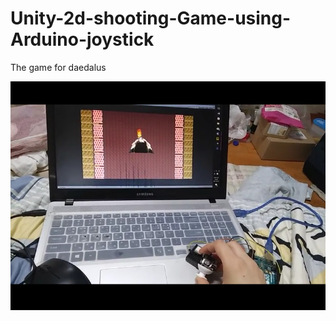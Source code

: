 # Unity-2d-shooting-Game-using-Arduino-joystick
The game for daedalus

![alt text](https://github.com/Profrog/Unity-2d-shooting-Game-using-Arduino-joystick/blob/master/example.jpg)
